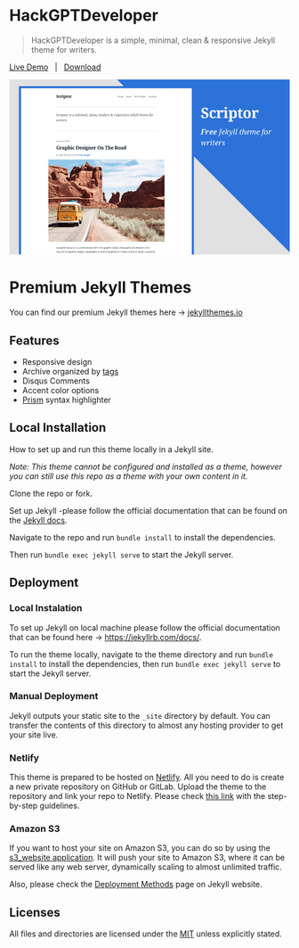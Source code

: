 # HackGPTDeveloper
> HackGPTDeveloper is a simple, minimal, clean & responsive Jekyll theme for writers.

[Live Demo][demo] &nbsp; | &nbsp; [Download](https://github.com/JustGoodThemes/Scriptor-Jekyll-Theme/archive/master.zip) &nbsp;

[![Theme preview image](/images/scriptor-jekyll.png)][demo]

[demo]: https://scriptor-jekyll.netlify.app/

# Premium Jekyll Themes

You can find our premium Jekyll themes here -> [jekyllthemes.io](https://jekyllthemes.io/developers/just-good-themes)

## Features

- Responsive design
- Archive organized by [tags](https://scriptor-jekyll.netlify.com/tags/)
- Disqus Comments
- Accent color options
- [Prism](https://prismjs.com/) syntax highlighter

## Local Installation

How to set up and run this theme locally in a Jekyll site.

_Note: This theme cannot be configured and installed as a theme, however you can still use this repo as a theme with your own content in it._

Clone the repo or fork.

Set up Jekyll -please follow the official documentation that can be found on the [Jekyll docs](https://jekyllrb.com/docs/).

Navigate to the repo and run `bundle install` to install the dependencies.

Then run `bundle exec jekyll serve` to start the Jekyll server.

## Deployment

### Local Instalation

To set up Jekyll on local machine please follow the official documentation that can be found here -> https://jekyllrb.com/docs/.

To run the theme locally, navigate to the theme directory and run `bundle install` to install the dependencies, then run `bundle exec jekyll serve` to start the Jekyll server.

### Manual Deployment

Jekyll outputs your static site to the `_site` directory by default. You can transfer the contents of this directory to almost any hosting provider to get your site live.

### Netlify

This theme is prepared to be hosted on [Netlify](https://www.netlify.com/). All you need to do is create a new private repository on GitHub or GitLab. Upload the theme to the repository and link your repo to Netlify. Please check [this link](https://www.netlify.com/blog/2015/10/28/a-step-by-step-guide-jekyll-3.0-on-netlify/#step-2-link-to-your-github) with the step-by-step guidelines.

### Amazon S3

If you want to host your site on Amazon S3, you can do so by using the [s3_website application](https://github.com/laurilehmijoki/s3_website). It will push your site to Amazon S3, where it can be served like any web server, dynamically scaling to almost unlimited traffic.

Also, please check the [Deployment Methods](https://jekyllrb.com/docs/deployment-methods/) page on Jekyll website.

## Licenses

All files and directories are licensed under the [MIT](https://opensource.org/licenses/mit-license.php) unless explicitly stated.

